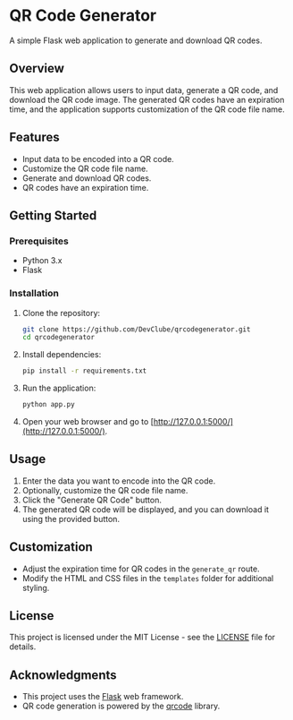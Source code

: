 
# QR Code Generator

A simple Flask web application to generate and download QR codes.

## Overview

This web application allows users to input data, generate a QR code, and download the QR code image. The generated QR codes have an expiration time, and the application supports customization of the QR code file name.

## Features

- Input data to be encoded into a QR code.
- Customize the QR code file name.
- Generate and download QR codes.
- QR codes have an expiration time.

## Getting Started

### Prerequisites

- Python 3.x
- Flask

### Installation

1. Clone the repository:

   ```bash
   git clone https://github.com/DevClube/qrcodegenerator.git
   cd qrcodegenerator
   ```

2. Install dependencies:

   ```bash
   pip install -r requirements.txt
   ```

3. Run the application:

   ```bash
   python app.py
   ```

4. Open your web browser and go to [http://127.0.0.1:5000/](http://127.0.0.1:5000/).

## Usage

1. Enter the data you want to encode into the QR code.
2. Optionally, customize the QR code file name.
3. Click the "Generate QR Code" button.
4. The generated QR code will be displayed, and you can download it using the provided button.

## Customization

- Adjust the expiration time for QR codes in the `generate_qr` route.
- Modify the HTML and CSS files in the `templates` folder for additional styling.

## License

This project is licensed under the MIT License - see the [LICENSE](LICENSE) file for details.

## Acknowledgments

- This project uses the [Flask](https://flask.palletsprojects.com/) web framework.
- QR code generation is powered by the [qrcode](https://pypi.org/project/qrcode/) library.

```
